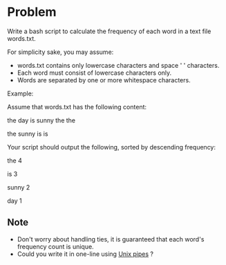 # Problem

Write a bash script to calculate the frequency of each word in a text file words.txt.

For simplicity sake, you may assume:

- words.txt contains only lowercase characters and space ' ' characters.
- Each word must consist of lowercase characters only.
- Words are separated by one or more whitespace characters.

Example:

Assume that words.txt has the following content:

the day is sunny the the

the sunny is is

Your script should output the following, sorted by descending frequency:

the 4

is 3

sunny 2

day 1

## Note

- Don't worry about handling ties, it is guaranteed that each word's frequency count is unique.
- Could you write it in one-line using [Unix pipes](https://tldp.org/HOWTO/Bash-Prog-Intro-HOWTO-4.html) ?
